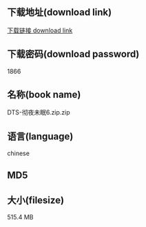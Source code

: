 ## 下载地址(download link)
[下载链接 download link](https://voluble-croquembouche-d321dc.netlify.app/?s=DTS-%E5%BD%BB%E5%A4%9C%E6%9C%AA%E7%9C%A06.zip)

## 下载密码(download password)
1866

## 名称(book name)
DTS-彻夜未眠6.zip.zip

## 语言(language)
chinese

## MD5


## 大小(filesize)
515.4 MB
